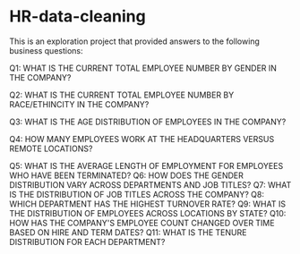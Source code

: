 # HR-data-cleaning
This is an exploration project that provided answers to the following business questions:

Q1: WHAT IS THE CURRENT TOTAL EMPLOYEE NUMBER BY GENDER IN THE COMPANY?

Q2: WHAT IS THE CURRENT TOTAL EMPLOYEE NUMBER BY RACE/ETHINCITY IN THE COMPANY?

Q3: WHAT IS THE AGE DISTRIBUTION OF EMPLOYEES IN THE COMPANY?

Q4: HOW MANY EMPLOYEES WORK AT THE HEADQUARTERS VERSUS REMOTE LOCATIONS?

Q5: WHAT IS THE AVERAGE LENGTH OF EMPLOYMENT FOR EMPLOYEES WHO HAVE BEEN TERMINATED?
Q6: HOW DOES THE GENDER DISTRIBUTION VARY ACROSS DEPARTMENTS AND JOB TITLES?
Q7: WHAT IS THE DISTRIBUTION OF JOB TITLES ACROSS THE COMPANY?
Q8: WHICH DEPARTMENT HAS THE HIGHEST TURNOVER RATE?
Q9: WHAT IS THE DISTRIBUTION OF EMPLOYEES ACROSS LOCATIONS BY STATE?
Q10: HOW HAS THE COMPANY'S EMPLOYEE COUNT CHANGED OVER TIME BASED ON HIRE AND TERM DATES?
Q11: WHAT IS THE TENURE DISTRIBUTION FOR EACH DEPARTMENT?
